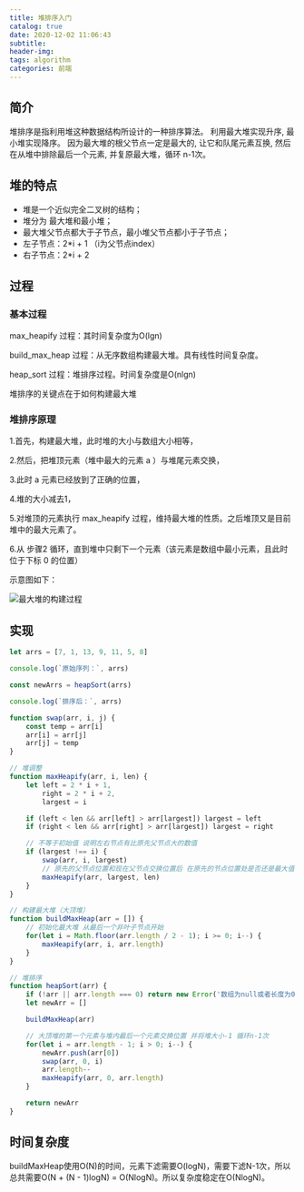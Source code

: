 ```yaml
---
title: 堆排序入门
catalog: true
date: 2020-12-02 11:06:43
subtitle:
header-img:
tags: algorithm
categories: 前端
---
```


## 简介

  堆排序是指利用堆这种数据结构所设计的一种排序算法。
  利用最大堆实现升序, 最小堆实现降序。
  因为最大堆的根父节点一定是最大的, 让它和队尾元素互换, 然后在从堆中排除最后一个元素, 并复原最大堆，循环 n-1次。
  
## 堆的特点

- 堆是一个近似完全二叉树的结构；
- 堆分为 最大堆和最小堆；
- 最大堆父节点都大于子节点，最小堆父节点都小于子节点；
- 左子节点：2*i + 1  （i为父节点index）
- 右子节点：2*i + 2

## 过程

### 基本过程

max_heapify 过程：其时间复杂度为O(lgn)

build_max_heap 过程：从无序数组构建最大堆。具有线性时间复杂度。

heap_sort 过程：堆排序过程。时间复杂度是O(nlgn)

堆排序的关键点在于如何构建最大堆

### 堆排序原理

1.首先，构建最大堆，此时堆的大小与数组大小相等，

2.然后，把堆顶元素（堆中最大的元素 a ）与堆尾元素交换，

3.此时 a 元素已经放到了正确的位置，

4.堆的大小减去1，

5.对堆顶的元素执行 max_heapify 过程，维持最大堆的性质。之后堆顶又是目前堆中的最大元素了。

6.从 步骤2 循环，直到堆中只剩下一个元素（该元素是数组中最小元素，且此时位于下标 0 的位置）

示意图如下：

![最大堆的构建过程](https://i.loli.net/2020/03/21/Mqn8abVcAim9GTu.png)

## 实现

```javascript
let arrs = [7, 1, 13, 9, 11, 5, 8]

console.log(`原始序列：`, arrs)

const newArrs = heapSort(arrs)

console.log(`排序后：`, arrs)

function swap(arr, i, j) {
    const temp = arr[i]
    arr[i] = arr[j]
    arr[j] = temp
}

// 堆调整
function maxHeapify(arr, i, len) {
    let left = 2 * i + 1,
        right = 2 * i + 2,
        largest = i

    if (left < len && arr[left] > arr[largest]) largest = left
    if (right < len && arr[right] > arr[largest]) largest = right

    // 不等于初始值 说明左右节点有比原先父节点大的数值
    if (largest !== i) {
        swap(arr, i, largest)
        // 原先的父节点位置和现在父节点交换位置后 在原先的节点位置处是否还是最大值 需要判断比较
        maxHeapify(arr, largest, len)
    }
}

// 构建最大堆（大顶堆）
function buildMaxHeap(arr = []) {
    // 初始化最大堆 从最后一个非叶子节点开始
    for(let i = Math.floor(arr.length / 2 - 1); i >= 0; i--) {
        maxHeapify(arr, i, arr.length)
    }
}

// 堆排序
function heapSort(arr) {
    if (!arr || arr.length === 0) return new Error('数组为null或者长度为0')
    let newArr = []

    buildMaxHeap(arr)

    // 大顶堆的第一个元素与堆内最后一个元素交换位置 并将堆大小-1 循环n-1次
    for(let i = arr.length - 1; i > 0; i--) {
        newArr.push(arr[0])
        swap(arr, 0, i)
        arr.length--
        maxHeapify(arr, 0, arr.length)
    }

    return newArr
}

```

## 时间复杂度

buildMaxHeap使用O(N)的时间，元素下滤需要O(logN)，需要下滤N-1次，所以总共需要O(N + (N - 1)logN) = O(NlogN)。所以复杂度稳定在O(NlogN)。
